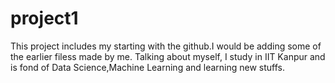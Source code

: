 # project1
This project includes my starting with the github.I would be adding some of the earlier filess made by me.
Talking about myself, I study in IIT Kanpur and is fond of Data Science,Machine Learning and learning new stuffs.


